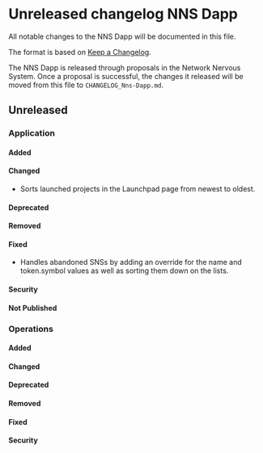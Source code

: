 # Unreleased changelog NNS Dapp

All notable changes to the NNS Dapp will be documented in this file.

The format is based on [Keep a Changelog](https://keepachangelog.com/en/1.0.0/).

The NNS Dapp is released through proposals in the Network Nervous System. Once a
proposal is successful, the changes it released will be moved from this file to
`CHANGELOG_Nns-Dapp.md`.

## Unreleased

### Application

#### Added

#### Changed

- Sorts launched projects in the Launchpad page from newest to oldest.

#### Deprecated

#### Removed

#### Fixed

- Handles abandoned SNSs by adding an override for the name and token.symbol values as well as sorting them down on the lists. 

#### Security

#### Not Published

### Operations

#### Added

#### Changed

#### Deprecated

#### Removed

#### Fixed

#### Security
